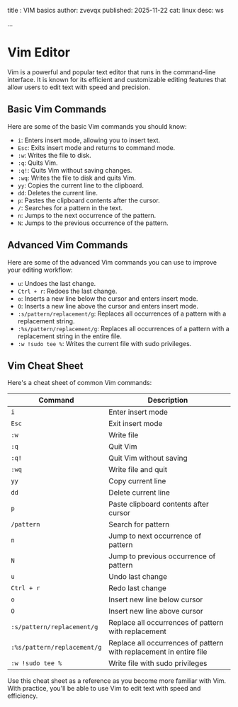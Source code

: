 title : VIM basics
author: zvevqx
published: 2025-11-22
cat: linux
desc: ws

...
# Vim Editor

Vim is a powerful and popular text editor that runs in the command-line interface. It is known for its efficient and customizable editing features that allow users to edit text with speed and precision.

## Basic Vim Commands

Here are some of the basic Vim commands you should know:

* `i`: Enters insert mode, allowing you to insert text.
* `Esc`: Exits insert mode and returns to command mode.
* `:w`: Writes the file to disk.
* `:q`: Quits Vim.
* `:q!`: Quits Vim without saving changes.
* `:wq`: Writes the file to disk and quits Vim.
* `yy`: Copies the current line to the clipboard.
* `dd`: Deletes the current line.
* `p`: Pastes the clipboard contents after the cursor.
* `/`: Searches for a pattern in the text.
* `n`: Jumps to the next occurrence of the pattern.
* `N`: Jumps to the previous occurrence of the pattern.

## Advanced Vim Commands

Here are some of the advanced Vim commands you can use to improve your editing workflow:

* `u`: Undoes the last change.
* `Ctrl + r`: Redoes the last change.
* `o`: Inserts a new line below the cursor and enters insert mode.
* `O`: Inserts a new line above the cursor and enters insert mode.
* `:s/pattern/replacement/g`: Replaces all occurrences of a pattern with a replacement string.
* `:%s/pattern/replacement/g`: Replaces all occurrences of a pattern with a replacement string in the entire file.
* `:w !sudo tee %`: Writes the current file with sudo privileges.

## Vim Cheat Sheet

Here's a cheat sheet of common Vim commands:

| Command | Description |
| --- | --- |
| `i` | Enter insert mode |
| `Esc` | Exit insert mode |
| `:w` | Write file |
| `:q` | Quit Vim |
| `:q!` | Quit Vim without saving |
| `:wq` | Write file and quit |
| `yy` | Copy current line |
| `dd` | Delete current line |
| `p` | Paste clipboard contents after cursor |
| `/pattern` | Search for pattern |
| `n` | Jump to next occurrence of pattern |
| `N` | Jump to previous occurrence of pattern |
| `u` | Undo last change |
| `Ctrl + r` | Redo last change |
| `o` | Insert new line below cursor |
| `O` | Insert new line above cursor |
| `:s/pattern/replacement/g` | Replace all occurrences of pattern with replacement |
| `:%s/pattern/replacement/g` | Replace all occurrences of pattern with replacement in entire file |
| `:w !sudo tee %` | Write file with sudo privileges |

Use this cheat sheet as a reference as you become more familiar with Vim. With practice, you'll be able to use Vim to edit text with speed and efficiency.

